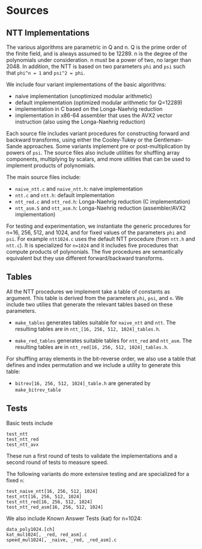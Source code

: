 # Sources


## NTT Implementations

The various algorithms are parametric in Q and n. Q is the prime order of the finite field, and is 
always assumed to be 12289. n is the degree of the polynomials under consideration. 
n must be a power of two, no larger than 2048. In addition, the NTT is based on two parameters
``phi`` and ``psi`` such that ``phi^n = 1`` and ``psi^2 = phi``.

We include four variant implementations of the basic algorithms:
- naive implementation (unoptimized modular arithmetic)
- default implementation (optimized modular arithmetic for Q=12289)
- implementation in C based on the Longa-Naehrig reduction
- implementation in x86-64 assembler that uses the AVX2 vector instruction (also using the Longa-Naehrig reduction)

Each source file includes variant procedures for constructing forward and backward transforms, using either
the Cooley-Tukey or the Gentleman-Sande approaches. Some variants implement pre or post-multiplication by
powers of ``psi``. The source files also include utilities for shuffling array components, multiplying
by scalars, amd more utilities that can be used to implement products of polynomials.

The main source files include:
- ``naive_ntt.c`` and ``naive_ntt.h``: naive implementation
- ``ntt.c`` and ``ntt.h``: default implementation
- ``ntt_red.c`` and ``ntt_red.h``: Longa-Naehrig reduction (C implementation)
- ``ntt_asm.S`` and ``ntt_asm.h``: Longa-Naehrig reduction (assembler/AVX2 implementation)

For testing and experimentation, we instantiate the generic procedures for n=16, 256, 512, and 1024,
and for fixed values of the parameters ``phi`` and ``psi``.
For example ``ntt1024.c`` uses the default NTT procedure (from ``ntt.h`` and ``ntt.c``). 
It is specialized for ``n=1024`` and it includes five procedures that compute products of polynonials.
The five procedures are semantically equivalent but they use different forward/backward transforms.

## Tables

All the NTT procedures we implement take a table of constants as argument.
This table is derived from the parameters ``phi``, ``psi``, and ``n``.  We include
two utilies that generate the relevant tables based on these parameters.

* `make_tables` generates tables suitable for ``naive_ntt`` and ``ntt``. The resulting
   tables are in ``ntt_[16, 256, 512, 1024]_tables.h``.

* `make_red_tables` generates suitable tables for ``ntt_red`` and ``ntt_asm``. 
   The resulting tables are in ``ntt_red[16, 256, 512, 1024]_tables.h``.

For shuffling array elements in the bit-reverse order, we also use a table that defines
and index permutation and we include a utility to generate this table:

* `bitrev[16, 256, 512, 1024]_table.h` are generated by `make_bitrev_table`


## Tests

Basic tests include

```
test_ntt
test_ntt_red
test_ntt_avx
```
These run a first round of tests to validate the implementations and a second
round of tests to measure speed.

The following variants do more extensive testing and are specialized for a fixed ``n``:

```
test_naive_ntt[16, 256, 512, 1024]
test_ntt[16, 256, 512, 1024]
test_ntt_red[16, 256, 512, 1024]
test_ntt_red_asm[16, 256, 512, 1024]
```

We also include Known Answer Tests (kat) for n=1024:
```
data_poly1024.[ch]
kat_mul1024[, _red, red_asm].c
speed_mul1024[, _naive, _red, _red_asm].c
```



